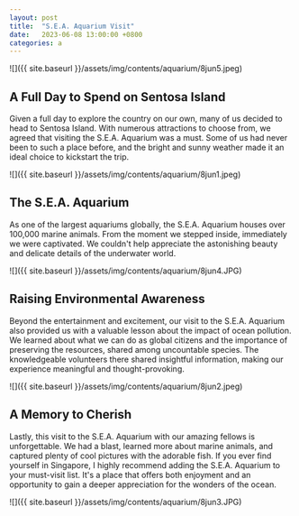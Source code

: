 ```yaml
---
layout: post
title:  "S.E.A. Aquarium Visit"
date:   2023-06-08 13:00:00 +0800
categories: a
---
```


![]({{ site.baseurl }}/assets/img/contents/aquarium/8jun5.jpeg)
## A Full Day to Spend on Sentosa Island
Given a full day to explore the country on our own, many of us decided to head to Sentosa Island. With numerous attractions to choose from, we agreed that visiting the S.E.A. Aquarium was a must. Some of us had never been to such a place before, and the bright and sunny weather made it an ideal choice to kickstart the trip.

![]({{ site.baseurl }}/assets/img/contents/aquarium/8jun1.jpeg)
## The S.E.A. Aquarium
As one of the largest aquariums globally, the S.E.A. Aquarium houses over 100,000 marine animals. From the moment we stepped inside, immediately we were captivated. We couldn't help appreciate the astonishing beauty and delicate details of the underwater world.

![]({{ site.baseurl }}/assets/img/contents/aquarium/8jun4.JPG)
## Raising Environmental Awareness
Beyond the entertainment and excitement, our visit to the S.E.A. Aquarium also provided us with a valuable lesson about the impact of ocean pollution. We learned about what we can do as global citizens and the importance of preserving the resources, shared among uncountable species. The knowledgeable volunteers there shared insightful information, making our experience meaningful and thought-provoking.

![]({{ site.baseurl }}/assets/img/contents/aquarium/8jun2.jpeg)
## A Memory to Cherish
Lastly, this visit to the S.E.A. Aquarium with our amazing fellows is unforgettable. We had a blast, learned more about marine animals, and captured plenty of cool pictures with the adorable fish. If you ever find yourself in Singapore, I highly recommend adding the S.E.A. Aquarium to your must-visit list. It's a place that offers both enjoyment and an opportunity to gain a deeper appreciation for the wonders of the ocean.

![]({{ site.baseurl }}/assets/img/contents/aquarium/8jun3.JPG)